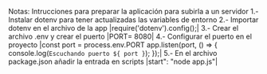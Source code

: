 Notas: Intrucciones para preparar la aplicación para subirla a un servidor 
1.- Instalar dotenv para tener actualizadas las variables de entorno
2.- Importar dotenv en el archivo de la app  |require('dotenv').config();|
3.- Crear el archivo .env y crear el puerto  |PORT= 8080|
4.- Configurar el puerto en el proyecto
    |const port = process.env.PORT
    app.listen(port, () => { console.log(`Escuchando puerto ${ port }`);   });|
5.- En el archivo package.json añadir la entrada en scripts |start": "node app.js"|